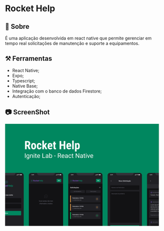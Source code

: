 # Rocket Help

## 📌 Sobre

  É uma aplicação desenvolvida em react native que permite gerenciar em tempo real solicitações de manutenção e suporte a equipamentos.

## ⚒ Ferramentas

  - React Native;
  - Expo;
  - Typescript;
  - Native Base;
  - Integração com o banco de dados Firestore;
  - Autenticação;

## :camera: ScreenShot
  <div align="center">
    <img src=".github/Capa.png" alt="Capa do Projeto"/>
  </div>


